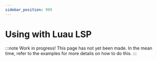 ```yaml
---
sidebar_position: 999
---
```


# Using with Luau LSP

:::note Work in progress!
This page has not yet been made. In the mean time, refer to the examples for more details on how to do this.
:::
